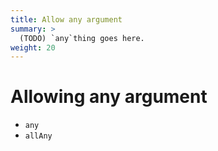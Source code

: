 ```yaml
---
title: Allow any argument
summary: >
  (TODO) `any`thing goes here.
weight: 20
---
```


# Allowing any argument
- `any`
- `allAny`
